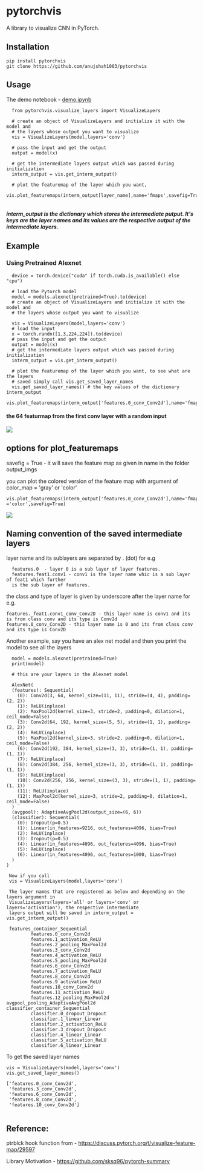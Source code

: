 # pytorchvis
A library to visualize CNN in PyTorch.
## Installation

```
pip install pytorchvis
git clone https://github.com/anujshah1003/pytorchvis
```
## Usage

The demo notebook - [demo.ipynb](https://github.com/anujshah1003/pytorchvis/blob/master/demo.ipynb)

```
  from pytorchvis.visualize_layers import VisualizeLayers

  # create an object of VisualizeLayers and initialize it with the model and 
  # the layers whose output you want to visualize        
  vis = VisualizeLayers(model,layers='conv')

  # pass the input and get the output
  output = model(x)

  # get the intermediate layers output which was passed during initialization
  interm_output = vis.get_interm_output()

  # plot the featuremap of the layer which you want,
  vis.plot_featuremaps(interm_output[layer_name],name='fmaps',savefig=True)
  
```
##### interm_output is the dictionary which stores the intermediate putput. It's keys are the layer names and its values are the respective output of the intermediate layers.

## Example
### Using Pretrained Alexnet
```
  device = torch.device("cuda" if torch.cuda.is_available() else "cpu")

  # load the Pytorch model
  model = models.alexnet(pretrained=True).to(device)
  # create an object of VisualizeLayers and initialize it with the model and 
  # the layers whose output you want to visualize

  vis = VisualizeLayers(model,layers='conv')
  # load the input
  x = torch.randn([1,3,224,224]).to(device)
  # pass the input and get the output
  output = model(x)
  # get the intermediate layers output which was passed during initialization
  interm_output = vis.get_interm_output()

  # plot the featuremap of the layer which you want, to see what are the layers
  # saved simply call vis.get_saved_layer_names
  vis.get_saved_layer_names() # the key values of the dictionary interm_output
  vis.plot_featuremaps(interm_output['features.0_conv_Conv2d'],name='fmaps',savefig=True)

```
#### the 64 featurmap from the first conv layer with a random input
![](https://github.com/anujshah1003/pytorchvis/blob/master/pytorchvis/output_imgs/noise_inpt_fmap-1.jpg)

## options for plot_featuremaps
savefig = True - it will save the feature map as given in name in the folder output_imgs

you can plot the colored version of the feature map with argument of color_map = 'gray' or 'color'
```
vis.plot_featuremaps(interm_output['features.0_conv_Conv2d'],name='fmaps_color',color_map ='color',savefig=True)
```
![](https://github.com/anujshah1003/pytorchvis/blob/master/pytorchvis/output_imgs/noise_inpt_color_fmap-1.jpg)

## Naming convention of the saved intermediate layers

layer name and its sublayers are separated by . (dot) for e.g
```
  features.0  - layer 0 is a sub layer of layer features.
  features.feat1.conv1 - conv1 is the layer name whic is a sub layer of feat1 which further
  is the sub layer of features.
```
the class and type of layer is given by underscore after the layer name for e.g.
```
features._feat1.conv1_conv_Conv2D - this layer name is conv1 and its is from class conv and its type is Conv2d
features.0_conv_Conv2D - this layer name is 0 and its from class conv and its type is Conv2D
```
Another example, say you have an alex net model and then you print the model to see all the layers
```
  model = models.alexnet(pretrained=True)
  print(model)
  
  # this are your layers in the Alexnet model
  
  AlexNet(
  (features): Sequential(
    (0): Conv2d(3, 64, kernel_size=(11, 11), stride=(4, 4), padding=(2, 2))
    (1): ReLU(inplace)
    (2): MaxPool2d(kernel_size=3, stride=2, padding=0, dilation=1, ceil_mode=False)
    (3): Conv2d(64, 192, kernel_size=(5, 5), stride=(1, 1), padding=(2, 2))
    (4): ReLU(inplace)
    (5): MaxPool2d(kernel_size=3, stride=2, padding=0, dilation=1, ceil_mode=False)
    (6): Conv2d(192, 384, kernel_size=(3, 3), stride=(1, 1), padding=(1, 1))
    (7): ReLU(inplace)
    (8): Conv2d(384, 256, kernel_size=(3, 3), stride=(1, 1), padding=(1, 1))
    (9): ReLU(inplace)
    (10): Conv2d(256, 256, kernel_size=(3, 3), stride=(1, 1), padding=(1, 1))
    (11): ReLU(inplace)
    (12): MaxPool2d(kernel_size=3, stride=2, padding=0, dilation=1, ceil_mode=False)
  )
  (avgpool): AdaptiveAvgPool2d(output_size=(6, 6))
  (classifier): Sequential(
    (0): Dropout(p=0.5)
    (1): Linear(in_features=9216, out_features=4096, bias=True)
    (2): ReLU(inplace)
    (3): Dropout(p=0.5)
    (4): Linear(in_features=4096, out_features=4096, bias=True)
    (5): ReLU(inplace)
    (6): Linear(in_features=4096, out_features=1000, bias=True)
  )
)
  
 Now if you call 
 vis = VisualizeLayers(model,layers='conv')
 
 The layer names that are registered as below and depending on the layers argument in 
 VisualizeLayers(layers='all' or layers='conv' or layers='activation'), the respective intermediate 
 layers output will be saved in interm_output = vis.get_interm_output() 
 
 features_container_Sequential
         features.0_conv_Conv2d
         features.1_activation_ReLU
         features.2_pooling_MaxPool2d
         features.3_conv_Conv2d
         features.4_activation_ReLU
         features.5_pooling_MaxPool2d
         features.6_conv_Conv2d
         features.7_activation_ReLU
         features.8_conv_Conv2d
         features.9_activation_ReLU
         features.10_conv_Conv2d
         features.11_activation_ReLU
         features.12_pooling_MaxPool2d
avgpool_pooling_AdaptiveAvgPool2d
classifier_container_Sequential
         classifier.0_dropout_Dropout
         classifier.1_linear_Linear
         classifier.2_activation_ReLU
         classifier.3_dropout_Dropout
         classifier.4_linear_Linear
         classifier.5_activation_ReLU
         classifier.6_linear_Linear
```
To get the saved layer names
```
vis = VisualizeLayers(model,layers='conv')
vis.get_saved_layer_names()

['features.0_conv_Conv2d',
 'features.3_conv_Conv2d',
 'features.6_conv_Conv2d',
 'features.8_conv_Conv2d',
 'features.10_conv_Conv2d']
 
```

## Reference:

ptrblck hook function from - https://discuss.pytorch.org/t/visualize-feature-map/29597

Library Motivation - https://github.com/sksq96/pytorch-summary
